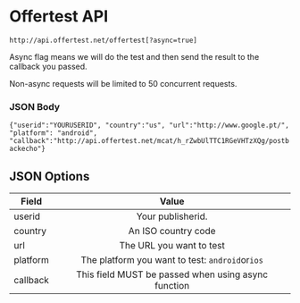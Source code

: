 # Offertest API

``http://api.offertest.net/offertest[?async=true]``

Async flag means we will do the test and then send the result to the callback you passed.

Non-async requests will be limited to 50 concurrent requests.


### JSON Body

``{"userid":"YOURUSERID", "country":"us", "url":"http://www.google.pt/", "platform": "android", "callback":"http://api.offertest.net/mcat/h_rZwbUlTTC1RGeVHTzXQg/postbackecho"}``

## JSON Options

| Field         | Value         |
| ------------- |:-------------:|
| userid        | Your publisherid.  |
| country       | An ISO country code      |
| url | The URL you want to test      |
| platform | The platform you want to test: ``android``or``ios``|
| callback | This field MUST be passed when using async function|
